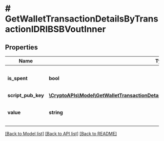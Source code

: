 # # GetWalletTransactionDetailsByTransactionIDRIBSBVoutInner

## Properties

Name | Type | Description | Notes
------------ | ------------- | ------------- | -------------
**is_spent** | **bool** | Defines whether the output is spent or not. |
**script_pub_key** | [**\CryptoAPIs\Model\GetWalletTransactionDetailsByTransactionIDRIBSBVoutInnerScriptPubKey**](GetWalletTransactionDetailsByTransactionIDRIBSBVoutInnerScriptPubKey.md) |  |
**value** | **string** | Represents the sent/received amount. |

[[Back to Model list]](../../README.md#models) [[Back to API list]](../../README.md#endpoints) [[Back to README]](../../README.md)
